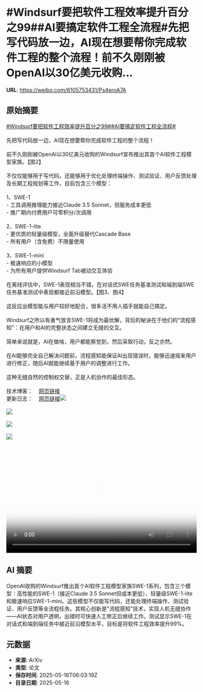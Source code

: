 # #Windsurf要把软件工程效率提升百分之99##AI要搞定软件工程全流程#先把写代码放一边，AI现在想要帮你完成软件工程的整个流程！前不久刚刚被OpenAI以30亿美元收购...

**URL**: https://weibo.com/6105753431/Ps4eroA7A

## 原始摘要

<a href="https://m.weibo.cn/search?containerid=231522type%3D1%26t%3D10%26q%3D%23Windsurf%E8%A6%81%E6%8A%8A%E8%BD%AF%E4%BB%B6%E5%B7%A5%E7%A8%8B%E6%95%88%E7%8E%87%E6%8F%90%E5%8D%87%E7%99%BE%E5%88%86%E4%B9%8B99%23&amp;extparam=%23Windsurf%E8%A6%81%E6%8A%8A%E8%BD%AF%E4%BB%B6%E5%B7%A5%E7%A8%8B%E6%95%88%E7%8E%87%E6%8F%90%E5%8D%87%E7%99%BE%E5%88%86%E4%B9%8B99%23" data-hide=""><span class="surl-text">#Windsurf要把软件工程效率提升百分之99#</span></a><a href="https://m.weibo.cn/search?containerid=231522type%3D1%26t%3D10%26q%3D%23AI%E8%A6%81%E6%90%9E%E5%AE%9A%E8%BD%AF%E4%BB%B6%E5%B7%A5%E7%A8%8B%E5%85%A8%E6%B5%81%E7%A8%8B%23&amp;extparam=%23AI%E8%A6%81%E6%90%9E%E5%AE%9A%E8%BD%AF%E4%BB%B6%E5%B7%A5%E7%A8%8B%E5%85%A8%E6%B5%81%E7%A8%8B%23" data-hide=""><span class="surl-text">#AI要搞定软件工程全流程#</span></a><br><br>先把写代码放一边，AI现在想要帮你完成软件工程的整个流程！<br><br>前不久刚刚被OpenAI以30亿美元收购的Windsurf宣布推出其首个AI软件工程模型家族。【图2】<br><br>不仅仅能够用于写代码，还能够用于优化处理终端操作、测试验证、用户反馈处理及长期工程规划等工作，目前包含三个模型：<br><br>1、SWE-1<br>- 工具调用推理能力接近Claude 3.5 Sonnet，但服务成本更低<br>- 推广期内付费用户可零积分/次调用<br><br>2、SWE-1-lite<br>- 更优质的轻量级模型，全面升级替代Cascade Base<br>- 所有用户（含免费）不限量使用<br><br>3、SWE-1-mini<br>- 极速响应的小模型<br>- 为所有用户提供Windsurf Tab被动交互体验<br><br>在离线评估中，SWE-1表现相当不错，在对话式SWE任务基准测试和端到端SWE任务基准测试中表现都接近前沿模型。【图3、图4】<br><br>这反应出模型能与用户较好地配合，很多活不用人插手就能自己搞定。<br><br>Windsurf之所以有勇气放言SWE-1将成为最优解，背后的秘诀在于他们的“流程感知”：在用户和AI的完整状态之间建立无缝的交互。<br><br>简单来说就是，AI在做啥，用户都能察觉到，然后采取行动，反之亦然。<br><br>在AI能够完全自己解决问题前，流程感知能保证AI出现错误时，能够迅速摇来用户进行修正，随后AI就能继续基于用户的调整进行工作。<br><br>这种无缝自然的控制权交替，正是人机协作的最佳形态。<br><br>技术博客：<a href="https://weibo.cn/sinaurl?u=https%3A%2F%2Fwindsurf.com%2Fblog%2Fwindsurf-wave-9-swe-1" data-hide=""><span class="url-icon"><img style="width: 1rem;height: 1rem" src="https://h5.sinaimg.cn/upload/2015/09/25/3/timeline_card_small_web_default.png" referrerpolicy="no-referrer"></span><span class="surl-text">网页链接</span></a><br>更新日志：<a href="https://weibo.cn/sinaurl?u=https%3A%2F%2Fwindsurf.com%2Fchangelog" data-hide=""><span class="url-icon"><img style="width: 1rem;height: 1rem" src="https://h5.sinaimg.cn/upload/2015/09/25/3/timeline_card_small_web_default.png" referrerpolicy="no-referrer"></span><span class="surl-text">网页链接</span></a><img style="" src="https://tvax4.sinaimg.cn/large/006Fd7o3ly1i1h6q5kmdoj30zk0k0jr9.jpg" referrerpolicy="no-referrer"><br><br><img style="" src="https://tvax1.sinaimg.cn/large/006Fd7o3gy1i1h6lo8iuej30hs0a0juf.jpg" referrerpolicy="no-referrer"><br><br><img style="" src="https://tvax1.sinaimg.cn/large/006Fd7o3gy1i1h6lq1ix7j30xc0ir76f.jpg" referrerpolicy="no-referrer"><br><br><img style="" src="https://tvax4.sinaimg.cn/large/006Fd7o3gy1i1h6mlj7fjj30xc0ir40i.jpg" referrerpolicy="no-referrer"><br><br><br clear="both"><div style="clear: both"></div><video controls="controls" poster="https://tvax1.sinaimg.cn/orj480/006Fd7o3ly1i1h6q5pu02j30zk0k0ab6.jpg" style="width: 100%"><source src="https://f.video.weibocdn.com/o0/LmiVaALSlx08ohJS14VW01041200Ydbj0E010.mp4?label=mp4_720p&amp;template=1280x720.25.0&amp;ori=0&amp;ps=1CwnkDw1GXwCQx&amp;Expires=1747378677&amp;ssig=7g4I4DAbQi&amp;KID=unistore,video"><source src="https://f.video.weibocdn.com/o0/doQtb6rblx08ohJRhlg401041200irWb0E010.mp4?label=mp4_hd&amp;template=852x480.25.0&amp;ori=0&amp;ps=1CwnkDw1GXwCQx&amp;Expires=1747378677&amp;ssig=XXodpyl7dF&amp;KID=unistore,video"><source src="https://f.video.weibocdn.com/o0/3K9zKR7Hlx08ohJQyARO010412009Ddi0E010.mp4?label=mp4_ld&amp;template=640x360.25.0&amp;ori=0&amp;ps=1CwnkDw1GXwCQx&amp;Expires=1747378677&amp;ssig=ZhlvANGSd7&amp;KID=unistore,video"><p>视频无法显示，请前往<a href="https://video.weibo.com/show?fid=1034%3A5166893468680205" target="_blank" rel="noopener noreferrer">微博视频</a>观看。</p></video>

## AI 摘要

OpenAI收购的Windsurf推出首个AI软件工程模型家族SWE-1系列，包含三个模型：高性能的SWE-1（接近Claude 3.5 Sonnet但成本更低）、轻量级SWE-1-lite和极速响应SWE-1-mini。这些模型不仅能写代码，还能处理终端操作、测试验证、用户反馈等全流程任务。其核心创新是"流程感知"技术，实现人机无缝协作——AI状态对用户透明，出错时可快速人工修正后继续工作。测试显示SWE-1在对话式和端到端任务中接近前沿模型水平，目标是将软件工程效率提升99%。

## 元数据

- **来源**: ArXiv
- **类型**: 论文
- **保存时间**: 2025-05-16T06:03:19Z
- **目录日期**: 2025-05-16
